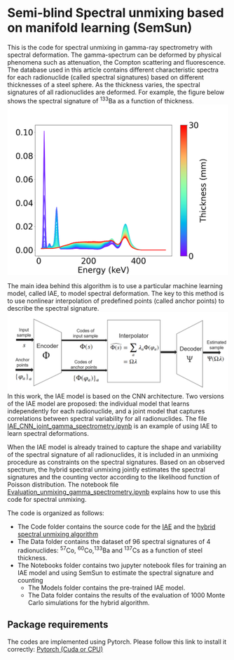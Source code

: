 # Semi-blind Spectral unmixing based on manifold learning (SemSun)
This is the code for spectral unmixing in gamma-ray spectrometry with spectral deformation.
The gamma-spectrum can be deformed by physical phenomena such as attenuation, the Compton scattering and fluorescence. The database used in this article contains different characteristic spectra for each radionuclide (called spectral signatures) based on different thicknesses of a steel sphere.
As the thickness varies, the spectral signatures of all radionuclides are deformed. For example, the figure below shows the spectral signature of <sup>133</sup>Ba as a function of thickness.
![ ](illustrations/spectre_Ba133.png)

The main idea behind this algorithm is to use a particular machine learning model, called IAE, to model spectral deformation. The key to this method is to use nonlinear interpolation of predefined points (called anchor points) to describe the spectral signature.
![ ](illustrations/iae_schema.PNG)
In this work, the IAE model is based on the CNN architecture. Two versions of the IAE model are proposed: the individual model that learns independently for each radionuclide, and a joint model that captures correlations between spectral variability for all radionuclides. The file [IAE_CNN_joint_gamma_spectrometry.ipynb](notebooks/IAE_CNN_joint_gamma_spectrometry.ipynb) is an example of using IAE to learn spectral deformations. 

When the IAE model is already trained to capture the shape and variability of the spectral signature of all radionuclides, it is included in an unmixing procedure as constraints on the spectral signatures. Based on an observed spectrum, the hybrid spectral unmixing jointly estimates the spectral signatures and the counting vector according to the likelihood function of Poisson distribution.
The notebook file [Evaluation_unmixing_gamma_spectrometry.ipynb](notebooks/Evaluation_unmixing_gamma_spectrometry.ipynb) explains how to use this code for spectral unmixing.


The code is organized as follows:
-  The Code folder contains the source code for the [IAE](codes/IAE_CNN_TORCH_Oct2023.py) and the [hybrid spectral unmixing algorithm](codes/unmixing_optim_constraint_CNN_joint.py)
-  The Data folder contains the dataset of 96 spectral signatures of 4 radionuclides: <sup>57</sup>Co, <sup>60</sup>Co,<sup>133</sup>Ba and <sup>137</sup>Cs as a function of steel thickness.
-  The Notebooks folder contains two jupyter notebook files for training an IAE model and using SemSun to estimate the spectral signature and counting
      - The Models folder contains the pre-trained IAE model.
      - The Data folder contains the results of the evaluation of 1000 Monte Carlo simulations for the hybrid algorithm.
## Package requirements
The codes are implemented using Pytorch. Please follow this link to install it correctly: [Pytorch (Cuda or CPU)](https://pytorch.org/get-started/locally/)
